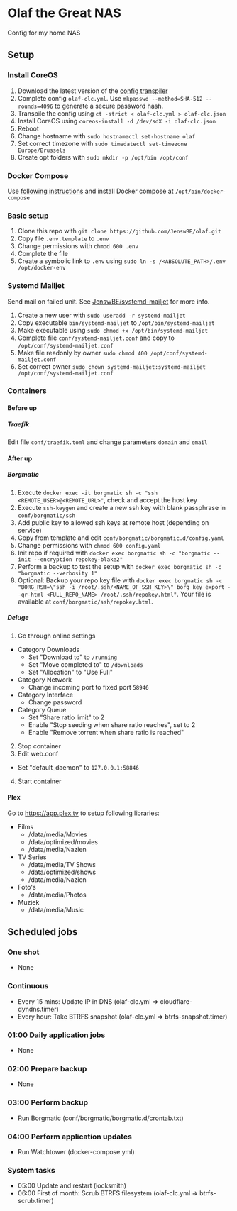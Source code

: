 # Olaf the Great NAS
Config for my home NAS

## Setup
### Install CoreOS
1. Download the latest version of the [config transpiler](https://github.com/coreos/container-linux-config-transpiler/)
2. Complete config `olaf-clc.yml`. Use `mkpasswd --method=SHA-512 --rounds=4096` to generate a secure password hash.
3. Transpile the config using `ct -strict < olaf-clc.yml > olaf-clc.json`
4. Install CoreOS using `coreos-install -d /dev/sdX -i olaf-clc.json`
5. Reboot
6. Change hostname with `sudo hostnamectl set-hostname olaf`
7. Set correct timezone with `sudo timedatectl set-timezone Europe/Brussels`
8. Create opt folders with `sudo mkdir -p /opt/bin /opt/conf`

### Docker Compose
Use [following instructions](https://docs.docker.com/compose/install/#install-compose) and install Docker compose at `/opt/bin/docker-compose`

### Basic setup
1. Clone this repo with `git clone https://github.com/JenswBE/olaf.git`
2. Copy file `.env.template` to `.env`
3. Change permissions with `chmod 600 .env`
4. Complete the file
5. Create a symbolic link to `.env` using `sudo ln -s /<ABSOLUTE_PATH>/.env /opt/docker-env`

### Systemd Mailjet
Send mail on failed unit. See [JenswBE/systemd-mailjet](https://github.com/JenswBE/systemd-mailjet) for more info.
1. Create a new user with `sudo useradd -r systemd-mailjet`
2. Copy executable `bin/systemd-mailjet` to `/opt/bin/systemd-mailjet`
3. Make executable using `sudo chmod +x /opt/bin/systemd-mailjet`
4. Complete file `conf/systemd-mailjet.conf` and copy to `/opt/conf/systemd-mailjet.conf`
5. Make file readonly by owner `sudo chmod 400 /opt/conf/systemd-mailjet.conf`
6. Set correct owner `sudo chown systemd-mailjet:systemd-mailjet /opt/conf/systemd-mailjet.conf`

### Containers
#### Before up

##### Traefik
Edit file `conf/traefik.toml` and change parameters `domain` and `email`

#### After up
##### Borgmatic
1. Execute `docker exec -it borgmatic sh -c "ssh <REMOTE_USER>@<REMOTE_URL>"`, check and accept the host key
2. Execute `ssh-keygen` and create a new ssh key with blank passphrase in `conf/borgmatic/ssh`
3. Add public key to allowed ssh keys at remote host (depending on service)
4. Copy from template and edit `conf/borgmatic/borgmatic.d/config.yaml`
5. Change permissions with `chmod 600 config.yaml`
6. Init repo if required with `docker exec borgmatic sh -c "borgmatic --init --encryption repokey-blake2"`
7. Perform a backup to test the setup with `docker exec borgmatic sh -c "borgmatic --verbosity 1"`
8. Optional: Backup your repo key file with `docker exec borgmatic sh -c "BORG_RSH=\"ssh -i /root/.ssh/<NAME_OF_SSH_KEY>\" borg key export --qr-html <FULL_REPO_NAME> /root/.ssh/repokey.html"`. Your file is available at `conf/borgmatic/ssh/repokey.html`.

##### Deluge
1. Go through online settings
  - Category Downloads
    - Set "Download to" to `/running`
    - Set "Move completed to" to `/downloads`
    - Set "Allocation" to "Use Full"
  - Category Network
    - Change incoming port to fixed port `58946`
  - Category Interface
    - Change password
  - Category Queue
    - Set "Share ratio limit" to 2
    - Enable "Stop seeding when share ratio reaches", set to 2
    - Enable "Remove torrent when share ratio is reached"
2. Stop container
3. Edit web.conf
  - Set "default_daemon" to `127.0.0.1:58846`
4. Start container

#### Plex
Go to https://app.plex.tv to setup following libraries:
- Films
  - /data/media/Movies
  - /data/optimized/movies
  - /data/media/Nazien
- TV Series
  - /data/media/TV Shows
  - /data/optimized/shows
  - /data/media/Nazien
- Foto's
  - /data/media/Photos
- Muziek
  - /data/media/Music

## Scheduled jobs
### One shot
- None

### Continuous
- Every 15 mins: Update IP in DNS (olaf-clc.yml => cloudflare-dyndns.timer)
- Every hour: Take BTRFS snapshot (olaf-clc.yml => btrfs-snapshot.timer)

### 01:00 Daily application jobs
- None

### 02:00 Prepare backup
- None

### 03:00 Perform backup
- Run Borgmatic (conf/borgmatic/borgmatic.d/crontab.txt)

### 04:00 Perform application updates
- Run Watchtower (docker-compose.yml)

### System tasks
- 05:00 Update and restart (locksmith)
- 06:00 First of month: Scrub BTRFS filesystem (olaf-clc.yml => btrfs-scrub.timer)
